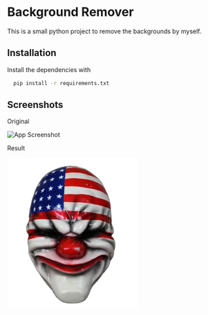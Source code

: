 
# Background Remover

This is a small python project to remove the backgrounds by myself.


## Installation

Install the dependencies with

```bash
  pip install -r requirements.txt
```
    
## Screenshots

Original

![App Screenshot](https://www.fantasypoint.cz/img/7/payday-2-maska-dallas-0--.jpg)

Result

<img src="output/2023-09-20-02-27-09/OIP (1).jpg" width="60%" height="60%">
